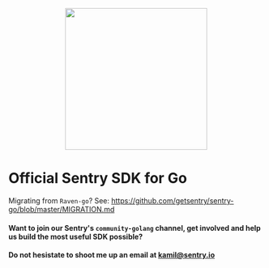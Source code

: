 <p align="center">
  <a href="https://sentry.io" target="_blank" align="center">
    <img src="https://sentry-brand.storage.googleapis.com/sentry-logo-black.png" width="280">
  </a>
  <br />
</p>

# Official Sentry SDK for Go

Migrating from `Raven-go`? See: https://github.com/getsentry/sentry-go/blob/master/MIGRATION.md

#### Want to join our Sentry's `community-golang` channel, get involved and help us build the most useful SDK possible?

#### Do not hesistate to shoot me up an email at [kamil@sentry.io](mailto:kamil@sentry.io)
